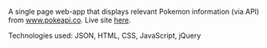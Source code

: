 A single page web-app that displays relevant Pokemon information (via API) from www.pokeapi.co. Live site <a href="http://ervinkleitz.github.io/mean-exercises/week4/pokedex/">here</a>.

Technologies used: JSON, HTML, CSS, JavaScript, jQuery
